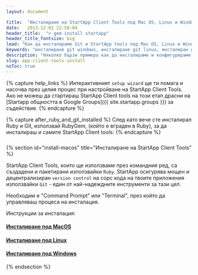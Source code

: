```yaml
---
layout: document

title:  "Инсталиране на StartApp Client Tools под Mac OS, Linux и Windows"
date:   2013-12-02 22:58:04
header_title:  "> gem install startapp"
header_title_fontsize: big
lead: "Как да инсталираме Git и StartApp tools под Mac OS, Linux и Windows"
keywords: "инсталиране git windows, инсталиране git linux, инсталиран git mac os, инсталиране на startapp"
description: "Няколко бързи примера как да инсталираме и конфигурираме StartApp Client Tools и Git под Mac OS, Linux и Windows"
slug: app-client-tools-install
noToc: true
---
```


{% capture help_links %}
  Интерактивният `setup wizard` ще ти помага и насочва през целия процес при настройване на StartApp Client Tools. Ако не можеш да стартираш StartApp Client tools на този етап драсни на [Startapp общността в Google Groups]({{ site.startapp.groups }}) за съдействие.
{% endcapture %}

{% capture after_ruby_and_git_installed %}
  След като вече сте инсталирал Ruby и Git, използвай RubyGem, (който е вграден в Ruby), за да инсталираш и самите StartApp Client tools:
{% endcapture %}

<!-- FIXME: Ugly work around -->
<p style="margin: 25px"></p>

{% section id="install-macos" title="Инсталиране на StartApp Client Tools" %}


StartApp Client Tools, които ще използваме през командния ред, са създадени и пакетирани използвайки `Ruby`. StartApp осигурява мощен и децентрализиран `version control` на сорс кода на твоите приложения използвайки `Git` - един от най-надеждните инструменти за тази цел.

Необходим е "Command Prompt" или "Terminal", през който да управляваш процеса на инсталация.

Инструкции за инсталация:

<h4><a href="/getting-started/app-client-tools-install-osx.html">Инсталиране под MacOS</a> </h4>
<h4><a href="/getting-started/app-client-tools-install-linux.html">Инсталиране под Linux</a></h4>
<h4><a href="/getting-started/app-client-tools-install-windows.html">Инсталиране под Windows</a></h4>

{% endsection %}
